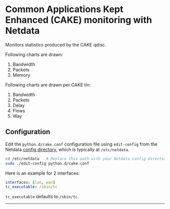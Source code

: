 # Common Applications Kept Enhanced (CAKE) monitoring with Netdata

Monitors statistics produced by the CAKE qdisc.

Following charts are drawn:

1. Bandwidth
2. Packets
3. Memory

Following charts are drawn per CAKE tin:

1. Bandwidth
2. Packets
3. Delay
4. Flows
5. Way

## Configuration

Edit the `python.d/cake.conf` configuration file using `edit-config` from the Netdata [config
directory](https://learn.netdata.cloud/docs/configure/nodes), which is typically at `/etc/netdata`.

```bash
cd /etc/netdata   # Replace this path with your Netdata config directory, if different
sudo ./edit-config python.d/cake.conf
```

Here is an example for 2 interfaces:

```yaml
interfaces: [lan, wan]
tc_executable: /sbin/tc
```

`tc_executable` defaults to `/sbin/tc`.

---
